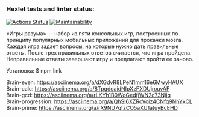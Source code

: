 ### Hexlet tests and linter status:

[![Actions Status](https://github.com/ysromantic/frontend-project-44/actions/workflows/hexlet-check.yml/badge.svg)](https://github.com/ysromantic/frontend-project-44/actions)
[![Maintainability](https://api.codeclimate.com/v1/badges/d6d139413364d0bbef75/maintainability)](https://codeclimate.com/github/ysromantic/frontend-project-44/maintainability)

«Игры разума» — набор из пяти консольных игр, построенных по принципу популярных мобильных приложений для прокачки мозга. Каждая игра задает вопросы, на которые нужно дать правильные ответы. После трех правильных ответов считается, что игра пройдена. Неправильные ответы завершают игру и предлагают пройти ее заново.

Установка: $ npm link

Brain-even: https://asciinema.org/a/dXGdvR8LPeN1mm16e6MwyHAUX  
Brain-calc: https://asciinema.org/a/8TpgdoaidNIpXzFXDUjrouvAF  
Brain-gcd: https://asciinema.org/a/rLKYh1B0WoGedfjWN2c73Njjq  
Brain-progression: https://asciinema.org/a/QhSI6XZRcVoiz4CNfq9NhYxCL  
Brain-prime: https://asciinema.org/a/rX9NU7qfzCO5aXU1atuyBcEHD
